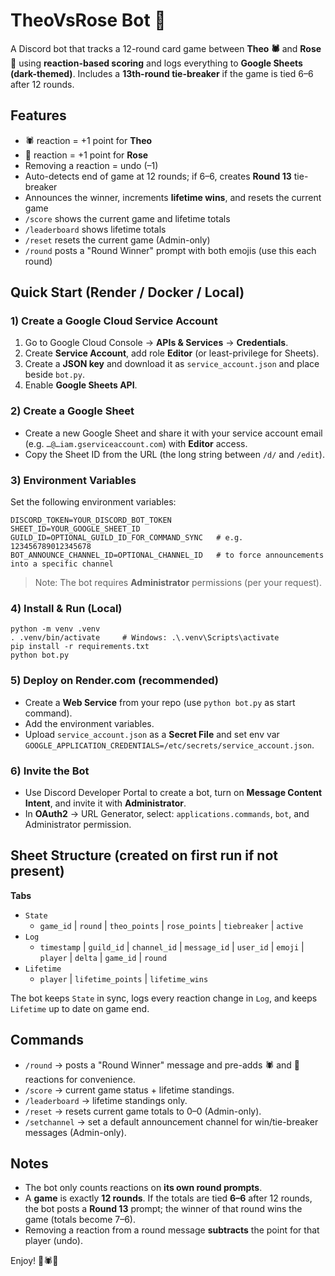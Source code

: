 # TheoVsRose Bot 🎴

A Discord bot that tracks a 12-round card game between **Theo 🕷** and **Rose 🌹** using **reaction-based scoring** and logs everything to **Google Sheets (dark-themed)**. 
Includes a **13th-round tie-breaker** if the game is tied 6–6 after 12 rounds.

## Features
- 🕷 reaction = +1 point for **Theo**
- 🌹 reaction = +1 point for **Rose**
- Removing a reaction = undo (–1)
- Auto-detects end of game at 12 rounds; if 6–6, creates **Round 13** tie-breaker
- Announces the winner, increments **lifetime wins**, and resets the current game
- `/score` shows the current game and lifetime totals
- `/leaderboard` shows lifetime totals
- `/reset` resets the current game (Admin-only)
- `/round` posts a "Round Winner" prompt with both emojis (use this each round)

## Quick Start (Render / Docker / Local)

### 1) Create a Google Cloud Service Account
1. Go to Google Cloud Console → **APIs & Services** → **Credentials**.
2. Create **Service Account**, add role **Editor** (or least-privilege for Sheets).
3. Create a **JSON key** and download it as `service_account.json` and place beside `bot.py`.
4. Enable **Google Sheets API**.

### 2) Create a Google Sheet
- Create a new Google Sheet and share it with your service account email (e.g. `…@…iam.gserviceaccount.com`) with **Editor** access.
- Copy the Sheet ID from the URL (the long string between `/d/` and `/edit`).

### 3) Environment Variables
Set the following environment variables:
```
DISCORD_TOKEN=YOUR_DISCORD_BOT_TOKEN
SHEET_ID=YOUR_GOOGLE_SHEET_ID
GUILD_ID=OPTIONAL_GUILD_ID_FOR_COMMAND_SYNC   # e.g. 123456789012345678
BOT_ANNOUNCE_CHANNEL_ID=OPTIONAL_CHANNEL_ID   # to force announcements into a specific channel
```
> Note: The bot requires **Administrator** permissions (per your request).

### 4) Install & Run (Local)
```
python -m venv .venv
. .venv/bin/activate     # Windows: .\.venv\Scripts\activate
pip install -r requirements.txt
python bot.py
```

### 5) Deploy on Render.com (recommended)
- Create a **Web Service** from your repo (use `python bot.py` as start command).
- Add the environment variables.
- Upload `service_account.json` as a **Secret File** and set env var `GOOGLE_APPLICATION_CREDENTIALS=/etc/secrets/service_account.json`.

### 6) Invite the Bot
- Use Discord Developer Portal to create a bot, turn on **Message Content Intent**, and invite it with **Administrator**.
- In **OAuth2** → URL Generator, select: `applications.commands`, `bot`, and Administrator permission.

## Sheet Structure (created on first run if not present)

**Tabs**
- `State`
  - `game_id` | `round` | `theo_points` | `rose_points` | `tiebreaker` | `active`
- `Log`
  - `timestamp` | `guild_id` | `channel_id` | `message_id` | `user_id` | `emoji` | `player` | `delta` | `game_id` | `round`
- `Lifetime`
  - `player` | `lifetime_points` | `lifetime_wins`

The bot keeps `State` in sync, logs every reaction change in `Log`, and keeps `Lifetime` up to date on game end.

## Commands
- `/round` → posts a "Round Winner" message and pre-adds 🕷 and 🌹 reactions for convenience.
- `/score` → current game status + lifetime standings.
- `/leaderboard` → lifetime standings only.
- `/reset` → resets current game totals to 0–0 (Admin-only).
- `/setchannel` → set a default announcement channel for win/tie-breaker messages (Admin-only).

## Notes
- The bot only counts reactions on **its own round prompts**.
- A **game** is exactly **12 rounds**. If the totals are tied **6–6** after 12 rounds, the bot posts a **Round 13** prompt; the winner of that round wins the game (totals become 7–6).
- Removing a reaction from a round message **subtracts** the point for that player (undo).

Enjoy! 🎴🕷🌹
